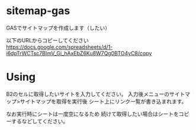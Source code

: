 # sitemap-gas
GASでサイトマップを作成します（したい）

以下のURLからコピーしてください
https://docs.google.com/spreadsheets/d/1-i6dpTrWCTsc7BImV_Gi_hAxEbZ6Ku8W7Qg0BTO4yC8/copy

# Using

B2のセルに取得したいサイトを入力してください。
入力後メニューのサイトマップ>サイトマップを取得を実行後
シート上にリンク一覧が書き込まれます。

なお実行時にシートは一度空になるため
続けて取得したい場合はシートをコピーするなどしてください。
